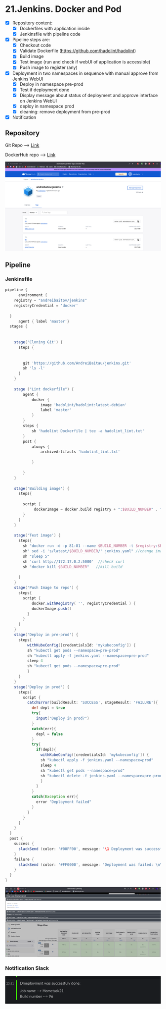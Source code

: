 # 21.Jenkins. Docker and Pod

- [x] Repository content:
    - [x] Dockerfiles with application inside
    - [x] Jenkinsfile with pipeline code
- [x] Pipeline steps are:
    - [x] Checkout code
    - [x] Validate Dockerfile (https://github.com/hadolint/hadolint)
    - [x] Build image
    - [x] Test image (run and check if webUI of application is accessible)
    - [x] Push image to register (any)
- [x] Deployment in two namespaces in sequence with manual approve from Jenkins WebUI
    - [x] Deploy in namespace pre-prod
    - [x] Test if deployment done
    - [x] Display message about status of deployment and approve interface on Jenkins WebUI
    - [x] deploy in namespace prod
    - [x] cleaning: remove deployment from pre-prod
- [x] Notification

## Repository 

Git Repo --> [Link](https://github.com/AndreiBaitau/jenkins/tree/master)

DockerHub repo --> [Link](https://hub.docker.com/r/andreibaitov/jenkins/tags)

![docker](docker.png)

## Pipeline 

### Jenkinsfile

```groovy
pipeline {
      environment {
    registry = "andreibaitov/jenkins"
    registryCredential = 'docker'

  }
      agent { label 'master'}
  stages {
      

    stage('Cloning Git') {
      steps {
        
        
        git 'https://github.com/AndreiBaitau/jenkins.git'
        sh 'ls -l'
      }
    }

    stage ("Lint dockerfile") {
        agent {
            docker {
                image 'hadolint/hadolint:latest-debian'
                label 'master'
            }
        }
        steps {
            sh 'hadolint Dockerfile | tee -a hadolint_lint.txt'
        }
        post {
            always {
                archiveArtifacts 'hadolint_lint.txt'
                            
            }

        }
    }
   
    stage('Building image') {
      steps{ 

        script {
             dockerImage = docker.build registry + ":$BUILD_NUMBER" , "--network host ."
        }
      }
    }
   
    stage('Test image') {
      steps{
        sh "docker run -d -p 81:81 --name $BUILD_NUMBER -t $registry:$BUILD_NUMBER"
        sh" sed -i 's/latest/$BUILD_NUMBER/' jenkins.yaml" //change image for kubernetes
        sh "sleep 5" 
        sh 'curl http://172.17.0.2:5000'  //check curl
        sh "docker kill $BUILD_NUMBER"   //kill build
        
      }
    }
    stage('Push Image to repo') {
      steps{
        script {
            docker.withRegistry( '', registryCredential ) {
            dockerImage.push()
          }
        }
      }
    }
    stage('Deploy in pre-prod') {
      steps{
          withKubeConfig([credentialsId: 'mykubeconfig']) {
          sh "kubectl get pods --namespace=pre-prod"
          sh "kubectl apply -f jenkins.yaml --namespace=pre-prod"
          sleep 4
          sh "kubectl get pods --namespace=pre-prod"
          }
      }
    }
    stage('Deploy in prod') {
      steps{
        script {
          catchError(buildResult: 'SUCCESS', stageResult: 'FAILURE'){
            def depl = true
            try{
              input("Deploy in prod?")
            }
            catch(err){
              depl = false
            }
            try{
              if(depl){
                withKubeConfig([credentialsId: 'mykubeconfig']) {
                sh "kubectl apply -f jenkins.yaml --namespace=prod"
                sleep 4
                sh "kubectl get pods --namespace=prod"
                sh "kubectl delete -f jenkins.yaml --namespace=pre-prod"
                }
              }
            }
            catch(Exception err){
              error "Deployment failed"
            }
          }
        }
      }
    }
  }
  post {
    success {
      slackSend (color: '#00FF00', message: "\1 Deployment was successfuly done:\1 \n\n Job name --> ${env.JOB_NAME} \n Build number --> ${env.BUILD_NUMBER}")
    }
    failure {
      slackSend (color: '#FF0000', message: "Deployment was failed: \n\n Job name --> ${env.JOB_NAME} \n Build number --> ${env.BUILD_NUMBER}")
    }
  }
}
```

![pipeline](pipeline.png)

### Notification Slack 

![slack](slack.png)